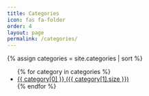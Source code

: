 ```yaml
---
title: Categories
icon: fas fa-folder
order: 4
layout: page
permalink: /categories/
---
```


{% assign categories = site.categories | sort %}
<ul>
  {% for category in categories %}
    <li>
      <a href="{{ '/categories/' | append: category[0] | append: '/' | relative_url }}">
        {{ category[0] }} ({{ category[1].size }})
      </a>
    </li>
  {% endfor %}
</ul>
